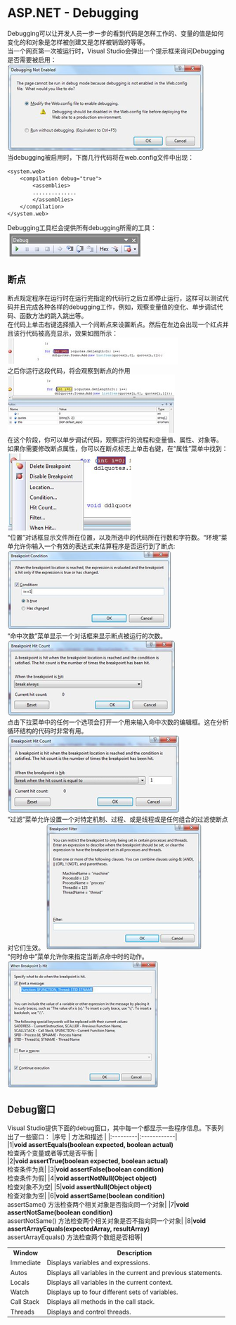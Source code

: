 # ASP.NET - Debugging
Debugging可以让开发人员一步一步的看到代码是怎样工作的、变量的值是如何变化的和对象是怎样被创建又是怎样被销毁的等等。  
当一个网页第一次被运行时，Visual Studio会弹出一个提示框来询问Debugging是否需要被启用：  
![debugging_info](images/debugging_info.jpg)  
当debugging被启用时，下面几行代码将在web.config文件中出现：
  
```
<system.web>  
    <compilation debug="true">  
        <assemblies>  
        ..............  
        </assemblies>  
    </compilation>  
</system.web>  
``` 

Debugging工具栏会提供所有debugging所需的工具：  
![debugging_toolbar.jpg](images/debugging_toolbar.jpg)
## 断点  
断点规定程序在运行时在运行完指定的代码行之后立即停止运行，这样可以测试代码并且完成各种各样的debugging工作，例如，观察变量值的变化、单步调试代码、函数方法的跳入跳出等。  
在代码上单击右键选择插入一个间断点来设置断点。然后在左边会出现一个红点并且该行代码被高亮显示，效果如图所示：  
![breakpoint_highlighted.jpg](images/breakpoint_highlighted.jpg)  
之后你运行这段代码，将会观察到断点的作用  
![breakpoint_highlighted2.jpg](images/breakpoint_highlighted2.jpg)  
在这个阶段，你可以单步调试代码，观察运行的流程和变量值、属性、对象等。  
如果你需要修改断点属性，你可以在断点标志上单击右键，在“属性”菜单中找到：  
![breakpoint_dropdown.jpg](images/breakpoint_dropdown.jpg)  
“位置”对话框显示文件所在位置，以及所选中的代码所在行数和字符数。“环境”菜单允许你输入一个有效的表达式来估算程序是否运行到了断点:  
![breakpoint_condition.jpg](images/breakpoint_condition.jpg)  
“命中次数”菜单显示一个对话框来显示断点被运行的次数。  
![breakpoint_asp.net.jpg](images/breakpoint_asp.net.jpg)  
点击下拉菜单中的任何一个选项会打开一个用来输入命中次数的编辑框。这在分析循环结构的代码时非常有用。  
![breakpoint_asp.net2.jpg](images/breakpoint_asp.net2.jpg)  
“过滤”菜单允许设置一个对特定机制、过程、或是线程或是任何组合的过滤使断点对它们生效。
![breakpoint_filters.jpg](images/breakpoint_filters.jpg)  
“何时命中”菜单允许你来指定当断点命中时的动作。  
![breakpoint_asp.net3.jpg](images/breakpoint_asp.net3.jpg)  
## Debug窗口  
Visual Studio提供下面的debug窗口，其中每一个都显示一些程序信息。下表列出了一些窗口： 
|序号   | 方法和描述         |
|:---------|:------------|  
|1|**void assertEquals(boolean expected, boolean actual)**<br> 检查两个变量或者等式是否平衡 |  
|2|**void assertTrue(boolean expected, boolean actual)**<br> 检查条件为真|
|3|**void assertFalse(boolean condition)**<br> 检查条件为假|
|4|**void assertNotNull(Object object)**<br> 检查对象不为空|
|5|**void assertNull(Object object)**<br> 检查对象为空|
|6|**void assertSame(boolean condition)**<br> assertSame() 方法检查两个相关对象是否指向同一个对象|
|7|**void assertNotSame(boolean condition)**<br> assertNotSame() 方法检查两个相关对象是否不指向同一个对象|
|8|**void assertArrayEquals(expectedArray, resultArray)**<br> assertArrayEquals() 方法检查两个数组是否相等| 
<table class="table table-bordered table-striped table-condensed">

<tr>
<th>Window</th>
<th>Description</th>
</tr>

<tr>
<td>Immediate</td>
<td>Displays variables and expressions.</td>
</tr>
<tr>
<td>Autos</td>
<td>Displays all variables in the current and previous statements.</td>
</tr>
<tr>
<td>Locals</td>
<td>Displays all variables in the current context.</td>
</tr>
<tr>
<td>Watch</td>
<td>Displays up to four different sets of variables.</td>
</tr>
<tr>
<td>Call Stack</td>
<td>Displays all methods in the call stack.</td>
</tr>
<tr>
<td>Threads</td>
<td>Displays and control threads.</td>
</tr>

</table>